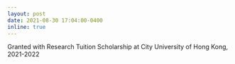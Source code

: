 ```yaml
---
layout: post
date: 2021-08-30 17:04:00-0400
inline: true
---
```


Granted with Research Tuition Scholarship at City University of Hong Kong, 2021-2022
